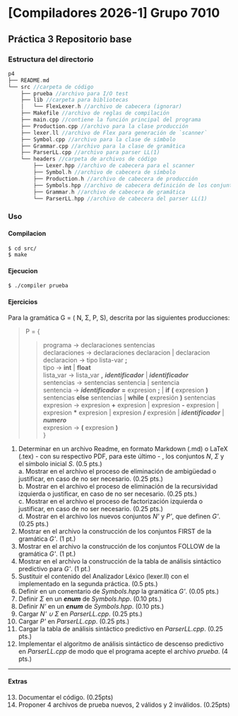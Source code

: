 # [Compiladores 2026-1] Grupo 7010 
## Práctica 3 Repositorio base


### Estructura del directorio
```c++
p4
├── README.md
└── src //carpeta de código
    ├── prueba //archivo para I/O test
    ├── lib //carpeta para bibliotecas
    │   └── FlexLexer.h //archivo de cabecera (ignorar)
    ├── Makefile //archivo de reglas de compilación
    ├── main.cpp //contiene la función principal del programa
    ├── Production.cpp //archivo para la clase producción
    ├── lexer.ll //archivo de Flex para generación de `scanner`
    ├── Symbol.cpp //archivo para la clase de símbolo
    ├── Grammar.cpp //archivo para la clase de gramática
    ├── ParserLL.cpp //archivo para parser LL(1)
    └── headers //carpeta de archivos de código
        ├── Lexer.hpp //archivo de cabecera para el scanner
        ├── Symbol.h //archivo de cabecera de símbolo
        ├── Production.h //archivo de cabecera de producción
        ├── Symbols.hpp //archivo de cabecera definición de los conjuntos N y Σ
        ├── Grammar.h //archivo de cabecera de gramática
        └── ParserLL.hpp //archivo de cabecera del parser LL(1)

```

### Uso

#### Compilacion

```bash
$ cd src/
$ make
```

#### Ejecucion

```bash
$ ./compiler prueba
```

#### Ejercicios
Para la gramática G = ( N, Σ, P, S), descrita por las siguientes producciones: 
> P = {
>> programa → declaraciones sentencias <br>
>> declaraciones → declaraciones declaracion | declaracion <br>
>> declaracion → tipo lista-var **;** <br>
>> tipo → **int** | **float** <br>
>> lista_var → lista_var **,** _**identificador**_ | _**identificador**_ <br>
>> sentencias → sentencias sentencia | sentencia <br>
>> sentencia → _**identificador**_ **=** expresion **;** | **if** **(** expresion **)** sentencias **else** sentencias | **while** **(** expresión **)** sentencias <br>
>> expresion → expresion **+** expresion | expresion **-** expresion | expresion __\*__ expresion | expresion **/** expresión | _**identificador**_ | **_numero_** <br>
>> expresion → **(** expresion **)** <br>
}


1. Determinar en un archivo Readme, en formato Markdown (.md) o LaTeX (.tex) - con su respectivo PDF, para este último - , los conjuntos _N_, _Σ_ y el símbolo inicial _S_.  (0.5 pts.) <br>
    a. Mostrar en el archivo el proceso de eliminación de ambigüedad o justificar, en caso de no ser necesario. (0.25 pts.) <br>
    b. Mostrar en el archivo el proceso de eliminación de la recursividad izquierda o justificar, en caso de no ser necesario. (0.25 pts.) <br>
    c. Mostrar en el archivo el proceso de factorización izquierda o justificar, en caso de no ser necesario. (0.25 pts.) <br>
    d. Mostrar en el archivo los nuevos conjuntos _N'_ y _P'_, que definen _G'_. (0.25 pts.) <br>
2. Mostrar en el archivo la construcción de los conjuntos FIRST de la gramática _G'_. (1 pt.)
3. Mostrar en el archivo la construcción de los conjuntos FOLLOW de la gramática _G'_. (1 pt.)
4. Mostrar en el archivo la construcción de la tabla de análisis sintáctico predictivo para _G'_. (1 pt.)
5. Sustituir el contenido del Analizador Léxico (lexer.ll) con el implementado en la segunda práctica. (0.5 pts.)
6. Definir en un comentario de _Symbols.hpp_ la gramática _G'_. (0.05 pts.)
7. Definir _Σ_ en un _**enum**_ de _Symbols.hpp_. (0.10 pts.)
8. Definir _N'_ en un _**enum**_ de _Symbols.hpp_. (0.10 pts.)
9. Cargar _N' ∪ Σ_ en _ParserLL.cpp_. (0.25 pts.) 
10. Cargar _P'_ en _ParserLL.cpp_. (0.25 pts.)
11. Cargar la tabla de análisis sintáctico predictivo en _ParserLL.cpp_. (0.25 pts.)
12. Implementar el algoritmo de análisis sintáctico de descenso predictivo en _ParserLL.cpp_ de modo que el programa acepte el archivo _prueba_. (4 pts.)
---
#### Extras

13. Documentar el código. (0.25pts)
14. Proponer 4 archivos de prueba nuevos, 2 válidos y 2 inválidos. (0.25pts)
